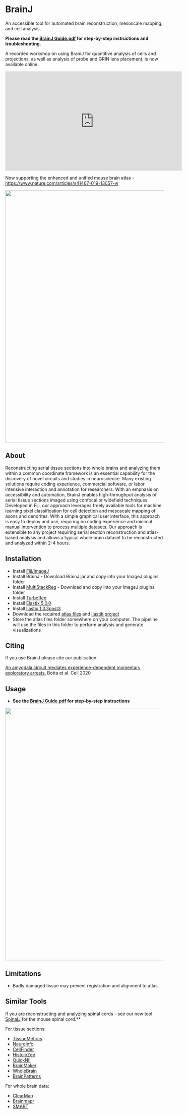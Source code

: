 # BrainJ
An accessible tool for automated brain reconstruction, mesoscale mapping, and cell analysis.

**Please read the [BrainJ Guide.pdf](https://github.com/lahammond/BrainJ/blob/master/BrainJ%20Guide%209_3.pdf) for step-by-step instructions and troubleshooting.**

A recorded workshop on using BrainJ for quantitive analysis of cells and projections, as well as analysis of probe and GRIN lens placement, is now available online.

<iframe width="560" height="315" src="https://www.youtube.com/embed/R22U9LMyGdA" title="YouTube video player" frameborder="0" allow="accelerometer; autoplay; clipboard-write; encrypted-media; gyroscope; picture-in-picture" allowfullscreen></iframe>

Now supporting the enhanced and unified mouse brain atlas - https://www.nature.com/articles/s41467-019-13057-w

<img src="./Images/BrainJ1.jpg" width="800">

## About

Reconstructing serial tissue sections into whole brains and analyzing them within a common coordinate framework is an essential capability for the discovery of novel circuits and studies in neuroscience. Many existing solutions require coding experience, commercial software, or labor intensive interaction and annotation for researchers. With an emphasis on accessibility and automation, BrainJ enables high-throughput analysis of serial tissue sections imaged using confocal or widefield techniques. Developed in Fiji, our approach leverages freely available tools for machine learning pixel classification for cell detection and mesoscale mapping of axons and dendrites. With a simple graphical user interface, this approach is easy to deploy and use, requiring no coding experience and minimal manual intervention to process multiple datasets. Our approach is extensible to any project requiring serial section reconstruction and atlas-based analysis and allows a typical whole brain dataset to be reconstructed and analyzed within 2-4 hours.


## Installation

* Install [Fiji/ImageJ](http://fiji.sc/Fiji)
* Install BrainJ - Download BrainJ.jar and copy into your ImageJ plugins folder
* Install [MultiStackReg](http://bradbusse.net/sciencedownloads.html) - Download and copy into your ImageJ plugins folder
* Install [TurboReg](http://bigwww.epfl.ch/thevenaz/turboreg/) 
* Install [Elastix 5.0.0](http://elastix.isi.uu.nl/download_links.php)
* Install [Ilastix 1.3.3post3](https://www.ilastik.org/download.html)
* Download the required [atlas files](https://www.dropbox.com/sh/z6au8vtauiaw9vt/AACyG_jIXxZN7mLdjyHJRJuba?dl=0) and [Ilastik project](https://www.dropbox.com/sh/dbu2uue8x5gwkbi/AABqgoFY_-KuMkwwXDEVzpoNa?dl=0)
* Store the atlas files folder somewhere on your computer. The pipeline will use the files
in this folder to perform analysis and generate visualizations

## Citing

If you use BrainJ please cite our publication:

[An amygdala circuit mediates experience-dependent momentary exploratory arrests.](https://www.cell.com/cell/fulltext/S0092-8674(20)31164-8) Botta et al. Cell 2020

## Usage

* __See the [BrainJ Guide.pdf](https://github.com/lahammond/BrainJ/blob/master/BrainJ%20Guide%209_3.pdf) for step-by-step instructions__
<img src="./Images/BrainJ4.jpg" width="800">

## Limitations

* Badly damaged tissue may prevent registration and alignment to atlas.

## Similar Tools

If you are reconstructing and analyzing spinal cords - see our new tool [SpinalJ](https://github.com/felixfiederling/SpinalJ) for the mouse spinal cord.**

For tissue sections:
* [TissueMetrics](https://www.tissuemetrics.com/about)
* [NeuroInfo](https://www.mbfbioscience.com/blog/tag/neuroinfo/)
* [CellFinder](https://github.com/SainsburyWellcomeCentre/cellfinder)
* [HistoloZee](http://picsl.upenn.edu/software/histolozee/)
* [QuickNII](https://www.nitrc.org/projects/quicknii)
* [BrainMaker](https://www.mbfbioscience.com/brainmaker)
* [WholeBrain](http://www.wholebrainsoftware.org/)
* [BrainPatterns](http://brainpatterns.compute.dtu.dk/)

For whole brain data:
* [ClearMap](https://idisco.info/clearmap-2/)
* [Brainmapr](https://github.com/hms-dbmi/brainmapr)
* [SMART](https://mjin1812.github.io/SMART/)


